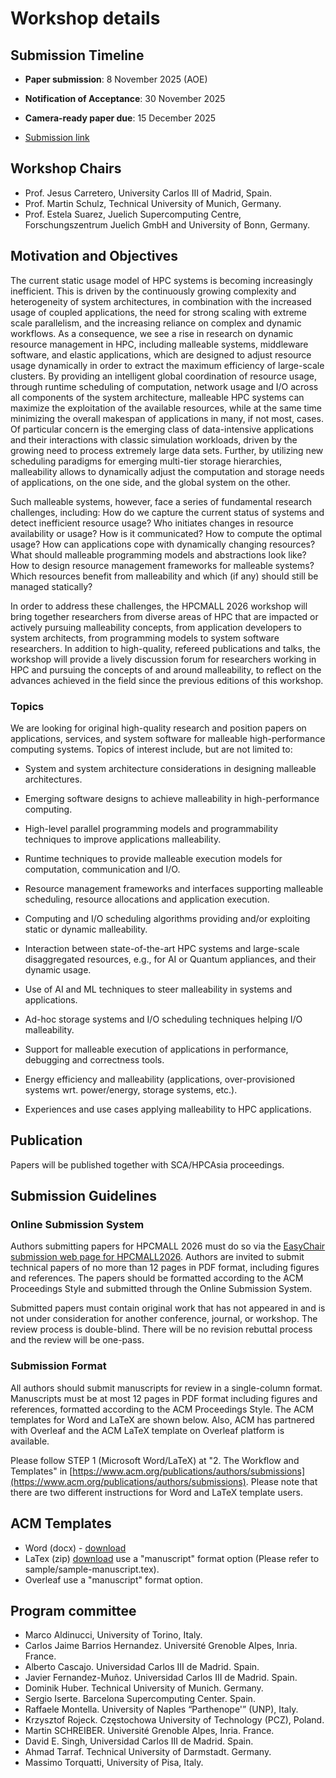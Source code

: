 # Workshop details

## Submission Timeline

- **Paper submission**: 8 November 2025 (AOE)

- **Notification of Acceptance**: 30 November 2025

- **Camera-ready paper due**: 15 December 2025

* [Submission link](https://easychair.org/conferences?conf=hpcmall2026)


## Workshop Chairs

- Prof. Jesus Carretero, University Carlos III of Madrid, Spain.
- Prof. Martin Schulz, Technical University of Munich, Germany.
- Prof. Estela Suarez, Juelich Supercomputing Centre, Forschungszentrum Juelich GmbH and University of Bonn, Germany.

## Motivation and Objectives

The current static usage model of HPC systems is becoming increasingly inefficient. This is driven by the continuously growing complexity and heterogeneity of system architectures, in combination with the increased usage of coupled applications, the need for strong scaling with extreme scale parallelism, and the increasing reliance on complex and dynamic workflows. As a consequence, we see a rise in research on dynamic resource management in HPC, including malleable systems, middleware software, and elastic applications, which are designed to adjust resource usage dynamically in order to extract the maximum efficiency of large-scale clusters. By providing an intelligent global coordination of resource usage, through runtime scheduling of computation, network usage and I/O across all components of the system architecture, malleable HPC systems can maximize the exploitation of the available resources, while at the same time minimizing the overall makespan of applications in many, if not most, cases. Of particular concern is the emerging class of data-intensive applications and their interactions with classic simulation workloads, driven by the growing need to process extremely large data sets. Further, by utilizing new scheduling paradigms for emerging multi-tier storage hierarchies, malleability allows to dynamically adjust the computation and storage needs of applications, on the one side, and the global system on the other.

Such malleable systems, however, face a series of fundamental research challenges, including: How do we capture the current status of systems and detect inefficient resource usage? Who initiates changes in resource availability or usage? How is it communicated? How to compute the optimal usage? How can applications cope with dynamically changing resources? What should malleable programming models and abstractions look like? How to design resource management frameworks for malleable systems? Which resources benefit from malleability and which (if any) should still be managed statically?

In order to address these challenges, the HPCMALL 2026 workshop will bring together researchers from diverse areas of HPC that are impacted or actively pursuing malleability concepts, from application developers to system architects, from programming models to system software researchers. In addition to high-quality, refereed publications and talks, the workshop will provide a lively discussion forum for researchers working in HPC and pursuing the concepts of and around malleability, to reflect on the advances achieved in the field since the previous editions of this workshop.

### Topics

We are looking for original high-quality research and position papers on applications, services, and system software for malleable high-performance computing systems. Topics of interest include, but are not limited to:

- System and system architecture considerations in designing malleable architectures.

- Emerging software designs to achieve malleability in high-performance computing.

- High-level parallel programming models and programmability techniques to improve applications malleability.

- Runtime techniques to provide malleable execution models for computation, communication and I/O.

- Resource management frameworks and interfaces supporting malleable scheduling, resource allocations and application execution.

- Computing and I/O scheduling algorithms providing and/or exploiting static or dynamic malleability.

- Interaction between state-of-the-art HPC systems and large-scale disaggregated resources, e.g., for AI or Quantum appliances, and their dynamic usage.

- Use of AI and ML techniques to steer malleability in systems and applications.

- Ad-hoc storage systems and I/O scheduling techniques helping I/O malleability.

- Support for malleable execution of applications in performance, debugging and correctness tools.

- Energy efficiency and malleability (applications, over-provisioned systems wrt. power/energy, storage systems, etc.).

- Experiences and use cases applying malleability to HPC applications.



## Publication

Papers will be published together with SCA/HPCAsia proceedings.

## Submission Guidelines

### Online Submission System

Authors submitting papers for HPCMALL 2026 must do so via the [EasyChair submission web page for HPCMALL2026](https://easychair.org/conferences?conf=hpcmall2026). Authors are invited to submit technical papers of no more than 12 pages in PDF format, including figures and references. The papers should be formatted according to the ACM Proceedings Style and submitted through the Online Submission System.

Submitted papers must contain original work that has not appeared in and is not under consideration for another conference, journal, or workshop. The review process is double-blind. There will be no revision rebuttal process and the review will be one-pass.

### Submission Format

All authors should submit manuscripts for review in a single-column format. Manuscripts must be at most 12 pages in PDF format including figures and references, formatted according to the ACM Proceedings Style. The ACM templates for Word and LaTeX are shown below. Also, ACM has partnered with Overleaf and the ACM LaTeX template on Overleaf platform is available. 

Please follow STEP 1 (Microsoft Word/LaTeX) at "2. The Workflow and Templates" in [https://www.acm.org/publications/authors/submissions](https://www.acm.org/publications/authors/submissions). Please note that there are two different instructions for Word and LaTeX template users.

## ACM Templates
* Word (docx) - [download](https://www.acm.org/binaries/content/assets/publications/taps/acm_submission_template.docx)
* LaTex (zip) [download](https://portalparts.acm.org/hippo/latex_templates/acmart-primary.zip)
  use a "manuscript" format option (Please refer to sample/sample-manuscript.tex).
* Overleaf use a "manuscript" format option.


## Program committee

* Marco Aldinucci, University of Torino, Italy.
* Carlos Jaime Barrios Hernandez. Université Grenoble Alpes, Inria. France.
* Alberto Cascajo. Universidad Carlos III de Madrid. Spain.
* Javier Fernandez-Muñoz. Universidad Carlos III de Madrid. Spain.
* Dominik Huber. Technical University of Munich. Germany.  
* Sergio Iserte. Barcelona Supercomputing Center. Spain.
* Raffaele Montella. University of Naples “Parthenope'” (UNP), Italy.
* Krzysztof Rojeck. Częstochowa University of Technology (PCZ), Poland.
* Martin SCHREIBER. Université Grenoble Alpes, Inria. France.
* David E. Singh, Universidad Carlos III de Madrid. Spain.
* Ahmad Tarraf.  Technical University of Darmstadt. Germany.
* Massimo Torquatti, University of Pisa, Italy.


